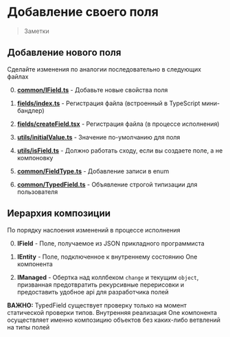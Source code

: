 
# Добавление своего поля

> Заметки

## Добавление нового поля

Сделайте изменения по аналогии последовательно в следующих файлах

0. **[common/IField.ts](./common/IField.ts)** - Добавьте новые свойства поля

1. **[fields/index.ts](./fields/index.ts)** - Регистрация файла (встроенный в TypeScript мини-бандлер)

2. **[fields/createField.tsx](./fields/createField.tsx)** - Регистрация файла (в процессе исполнения)

3. **[utils/initialValue.ts](./utils/initialValue.ts)** - Значение по-умолчанию для поля

4. **[utils/isField.ts](./utils/isField.ts)** - Должно работать сходу, если вы создаете поле, а не компоновку

5. **[common/FieldType.ts](./common/FieldType.ts)** - Добавление записи в enum

6. **[common/TypedField.ts](./common/TypedField.ts)** - Объявление строгой типизации для пользователя

## Иерархия композиции

По порядку наслоения изменений в процессе исполнения

0. **IField** - Поле, получаемое из JSON прикладного программиста

1. **IEntity** - Поле, подключенное к внутреннему состоянию One компонента

2. **IManaged** - Обертка над коллбеком `change` и текущим `object`, призванная предотвратить рекурсивные перерисовки и предоставить удобное api для разработчика полей

**ВАЖНО:** TypedField существует проверку только на момент статической проверки типов. Внутренняя реализация One компонента осуществляет именно композицию объектов без каких-либо ветвлений на типы полей
